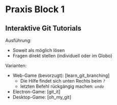 Praxis Block 1
==============


Interaktive Git Tutorials
-------------------------

Ausführung:

* Soweit als möglich lösen
* Fragen direkt stellen (individuell oder im Globo)

Varianten:

* Web-Game (bevorzugt): [learn_git_branching]
  * Die Hilfe findet sich unten Rechts beim *`?`*
  * letzten Befehl rückgängig machen: *`undo`*
* Electron-Game: [git_it]
* Desktop-Game: [oh_my_git]
